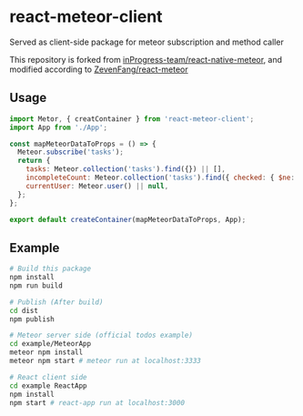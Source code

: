 # react-meteor-client
Served as client-side package for meteor subscription and method caller

This repository is forked from [inProgress-team/react-native-meteor](https://github.com/inProgress-team/react-native-meteor), and modified according to [ZevenFang/react-meteor](https://github.com/ZevenFang/react-meteor)

## Usage
```javascript
import Metor, { creatContainer } from 'react-meteor-client';
import App from './App';

const mapMeteorDataToProps = () => {
  Meteor.subscribe('tasks');
  return {
    tasks: Meteor.collection('tasks').find({}) || [],
    incompleteCount: Meteor.collection('tasks').find({ checked: { $ne: true } }).length,
    currentUser: Meteor.user() || null,
  };
};

export default createContainer(mapMeteorDataToProps, App);
```


## Example
```bash
# Build this package
npm install
npm run build

# Publish (After build)
cd dist
npm publish

# Meteor server side (official todos example)
cd example/MeteorApp
meteor npm install
meteor npm start # meteor run at localhost:3333

# React client side
cd example ReactApp
npm install
npm start # react-app run at localhost:3000
```
